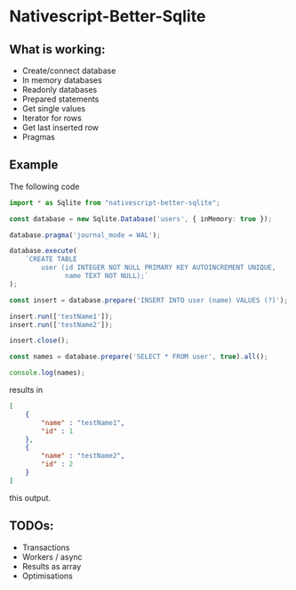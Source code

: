 # Nativescript-Better-Sqlite

## What is working:
- Create/connect database
- In memory databases
- Readonly databases
- Prepared statements
- Get single values
- Iterator for rows
- Get last inserted row
- Pragmas


## Example

The following code

```typescript
import * as Sqlite from "nativescript-better-sqlite";

const database = new Sqlite.Database('users', { inMemory: true });

database.pragma('journal_mode = WAL');

database.execute(
    `CREATE TABLE
        user (id INTEGER NOT NULL PRIMARY KEY AUTOINCREMENT UNIQUE,
              name TEXT NOT NULL);`
);

const insert = database.prepare('INSERT INTO user (name) VALUES (?)');

insert.run(['testName1']);
insert.run(['testName2']);

insert.close();

const names = database.prepare('SELECT * FROM user', true).all();

console.log(names);
```

results in

```json
[
    {
        "name" : "testName1",
        "id" : 1
    },
    {
        "name" : "testName2",
        "id" : 2
    }
]
```

this output.


## TODOs:
- Transactions
- Workers / async
- Results as array
- Optimisations
